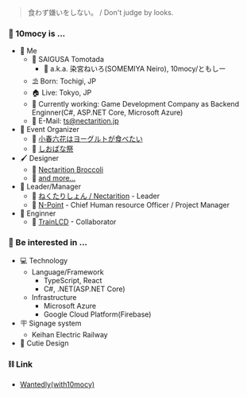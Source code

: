 > 食わず嫌いをしない。 / Don't judge by looks.

### 🍷 10mocy is ...

- 🧑 Me
  - 📛 SAIGUSA Tomotada
    - 🔖 a.k.a. 染宮ねいろ(SOMEMIYA Neiro), 10mocy/ともしー
  - ⛱️ Born: Tochigi, JP
  - 🏠 Live: Tokyo, JP
  - 🏢 Currently working: Game Development Company as Backend Enginner(C#, ASP.NET Core, Microsoft Azure)
  - 📧 E-Mail: ts@nectarition.jp
- 📝 Event Organizer
  - 🐄 [小春六花はヨーグルトが食べたい](https://kohatabe.jp)
  - 🏫 [しおばな祭](https://shiokazehs.jp)
- 🖌️ Designer
  - 🥦 [Nectarition Broccoli](https://github.com/nectarition/Broccoli)
  - 📒 [and more...](https://nectarition.jp/departments/daylily/)
- 🧠 Leader/Manager
  - 🍑 [ねくたりしょん / Nectarition](https://github.com/nectarition) - Leader
  - 🎁 [N-Point](https://github.com/npjpnet) - Chief Human resource Officer / Project Manager
- 📐 Enginner
  - 🚃 [TrainLCD](https://github.com/TrainLCD) - Collaborator

### 💓 Be interested in ... 

- 💻 Technology
  - Language/Framework
    - TypeScript, React
    - C#, .NET(ASP.NET Core)
  - Infrastructure
    - Microsoft Azure
    - Google Cloud Platform(Firebase)
- 🪧 Signage system
  - Keihan Electric Railway
- 💌 Cutie Design

### ⛓ Link

- [Wantedly(with10mocy)](https://www.wantedly.com/id/with10mocy)
